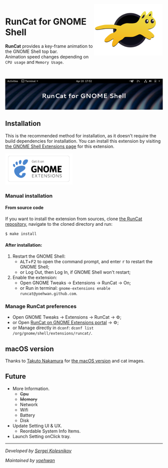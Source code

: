 <img height="165" src="assets/se.kolesnikov.runcat.svg" alt="RunCat for GNOME Shell Logo" align="right" />

# RunCat for GNOME Shell

**RunCat** provides a key-frame animation to the GNOME Shell top bar. \
Animation speed changes depending on `CPU usage` and `Memory Usage`.

<br />

![RunCat for GNOME Shell](assets/runcat-header.gif)

## Installation

This is the recommended method for installation, as it doesn't require the build dependencies for installation. You can install this extension by visiting [the GNOME Shell Extensions page](https://extensions.gnome.org/extension/2986/runcat/) for this extension.

[<img src="assets/get-it-on-ego.png" height="100">](https://extensions.gnome.org/extension/2986/runcat/)

### Manual installation 

#### From source code
If you want to install the extension from sources, clone [the RunCat repository](https://github.com/win0err/gnome-runcat), navigate to the cloned directory and run:
```bash
$ make install
```

#### After installation:
1. Restart the GNOME Shell: 
    - <kbd>ALT</kbd>+<kbd>F2</kbd> to open the command prompt, and enter <kbd>r</kbd> to restart the GNOME Shell;
    - or Log Out, then Log In, if GNOME Shell won't restart;
2. Enable the extension: 
    - Open GNOME Tweaks → Extensions → RunCat → On;
    - or Run in terminal: `gnome-extensions enable runcat@yoehwan.github.com`.


### Manage RunCat preferences
- Open GNOME Tweaks → Extensions → RunCat → ⚙️;
- or Open [RunCat on GNOME Extensions portal](https://extensions.gnome.org/extension/2986/runcat/) → ⚙️;
- or Manage directly in `dconf`: `dconf list /org/gnome/shell/extensions/runcat/`.


## macOS version
Thanks to [Takuto Nakamura](https://github.com/Kyome22/menubar_runcat) for [the macOS version](https://kyome.io/runcat/index.html) and cat images.

## Future
* More Information.
  * ~~Cpu~~
  * ~~Memory~~
  * Network
  * Wifi
  * Battery
  * Disk
* Update Setting UI & UX.
  * Reordable System Info Items.
* Launch Setting onClick tray.

---
_Developed by [Sergei Kolesnikov](https://github.com/win0err)_

_Maintained by [yoehwan](https://github.com/yoehwan)_
